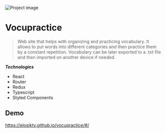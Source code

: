![Project image](https://i.ibb.co/swMxyc3/wef.png)

# Vocupractice

> Web site that helps with organizing and practicing vocabulary.
> It allows to put words into different categories and then practice them by a constant repetition.
> Vocabulary can be later exported to a .txt file and then imported on another device if needed.

***Technologies***

- React
- Router
- Redux
- Typescript
- Styled Components

## Demo
https://elosiktv.github.io/vocupractice/#/